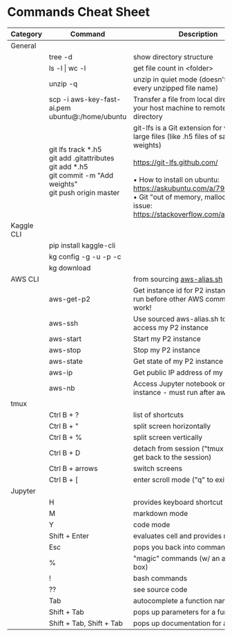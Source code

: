 # Commands Cheat Sheet

|**Category**|**Command**|**Description**
-----|-----|-----
|General| |
| |tree -d|show directory structure
| |ls -l <folder> \| wc -l|get file count in \<folder\>
| |unzip -q|unzip in quiet mode (doesn't print every unzipped file name)
| |scp -i aws-key-fast-ai.pem <file to transfer> ubuntu@<ip from aws-nb command>:/home/ubuntu|Transfer a file from local directory on your host machine to remote AWS directory
| |git lfs track *.h5<br/>git add .gitattributes<br/>git add *.h5<br/>git commit -m "Add weights"<br/>git push origin master|git-lfs is a Git extension for versioning large files (like .h5 files of saved weights)<br/><br/>https://git-lfs.github.com/<br/><br/> • How to install on ubuntu: https://askubuntu.com/a/799451<br/>• Git "out of memory, malloc failed" issue: https://stackoverflow.com/a/12672320
|Kaggle CLI| |
| |pip install kaggle-cli|
| |kg config -g -u <username> -p <password> -c <competition name>|
| |kg download|
|AWS CLI| |from sourcing [aws-alias.sh](https://raw.githubusercontent.com/fastai/courses/master/setup/aws-alias.sh)
| |aws-get-p2|Get instance id for P2 instance - must run before other AWS commands will work!
| |aws-ssh|Use sourced aws-alias.sh to quickly access my P2 instance
| |aws-start|Start my P2 instance
| |aws-stop|Stop my P2 instance
| |aws-state|Get state of my P2 instance
| |aws-ip|Get public IP address of my P2 instance
| |aws-nb|Access Jupyter notebook on AWS instance - must run after aws-start
|tmux| |
| |Ctrl B + ?|list of shortcuts
| |Ctrl B + "|split screen horizontally
| |Ctrl B + %|split screen vertically
| |Ctrl B + D|detach from session ("tmux attach" to get back to the session)
| |Ctrl B + arrows|switch screens
| |Ctrl B + [|enter scroll mode ("q" to exit)
|Jupyter| |
| |H|provides keyboard shortcut cheat sheet
| |M|markdown mode
| |Y|code mode
| |Shift + Enter|evaluates cell and provides new cell
| |Esc|pops you back into command mode
| |%|"magic" commands (w/ an autosuggest box)
| |!|bash commands
| |??|see source code
| |Tab|autocomplete a function name
| |Shift + Tab|pops up parameters for a function
| |Shift + Tab, Shift + Tab|pops up documentation for a function
